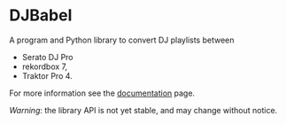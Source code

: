 # DJBabel

A program and Python library to convert DJ playlists between

* Serato DJ Pro
* rekordbox 7,
* Traktor Pro 4.

For more information see the [documentation](https://fedeinthemix.github.io/djbabel) page.

*Warning*: the library API is not yet stable, and may change without notice.
